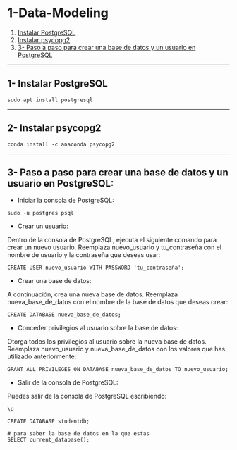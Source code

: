 # 1-Data-Modeling

1. [Instalar PostgreSQL](#schema1)
2. [Instalar psycopg2](#schema2)
3. [3- Paso a paso para crear una base de datos y un usuario en PostgreSQL](#schema3)


<hr>

<a name="schema1"></a>

## 1- Instalar PostgreSQL

```
sudo apt install postgresql

```
<hr>

<a name="schema2"></a>

## 2- Instalar psycopg2
```
conda install -c anaconda psycopg2
```

<hr>

<a name="schema3"></a>

## 3- Paso a paso para crear una base de datos y un usuario en PostgreSQL:

- Iniciar la consola de PostgreSQL:

```
sudo -u postgres psql
```

- Crear un usuario:

Dentro de la consola de PostgreSQL, ejecuta el siguiente comando para crear un nuevo usuario. 
Reemplaza nuevo_usuario y tu_contraseña con el nombre de usuario y la contraseña que deseas usar:
```
CREATE USER nuevo_usuario WITH PASSWORD 'tu_contraseña';
```

- Crear una base de datos:

A continuación, crea una nueva base de datos. Reemplaza nueva_base_de_datos con el nombre de la base de datos 
que deseas crear:
```
CREATE DATABASE nueva_base_de_datos;
```

- Conceder privilegios al usuario sobre la base de datos:

Otorga todos los privilegios al usuario sobre la nueva base de datos. 
Reemplaza nuevo_usuario y nueva_base_de_datos con los valores que has utilizado anteriormente:

```
GRANT ALL PRIVILEGES ON DATABASE nueva_base_de_datos TO nuevo_usuario;
```

- Salir de la consola de PostgreSQL:

Puedes salir de la consola de PostgreSQL escribiendo:
```
\q
```




```
CREATE DATABASE studentdb;

# para saber la base de datos en la que estas
SELECT current_database();
```